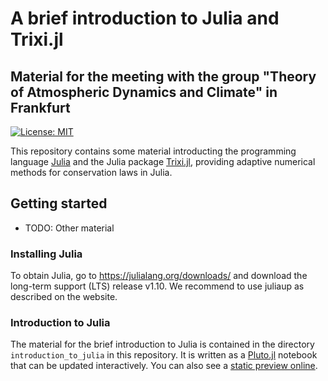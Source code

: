 # A brief introduction to Julia and Trixi.jl

## Material for the meeting with the group "Theory of Atmospheric Dynamics and Climate" in Frankfurt

[![License: MIT](https://img.shields.io/badge/License-MIT-success.svg)](https://opensource.org/licenses/MIT)

This repository contains some material introducting the programming language
[Julia](https://julialang.org) and the Julia package
[Trixi.jl](https://github.com/trixi-framework/Trixi.jl), providing adaptive
numerical methods for conservation laws in Julia.


## Getting started

- TODO: Other material

### Installing Julia

To obtain Julia, go to https://julialang.org/downloads/ and download the 
long-term support (LTS) release v1.10. We recommend to use juliaup as
described on the website.

### Introduction to Julia

The material for the brief introduction to Julia is contained in the directory
`introduction_to_julia` in this repository. It is written as a
[Pluto.jl](https://github.com/fonsp/Pluto.jl) notebook that can be updated
interactively. You can also see a 
[static preview online](https://trixi-framework.github.io/talk-2025-Julia_and_Trixi_in_Frankfurt/Introduction_to_Julia.html).
